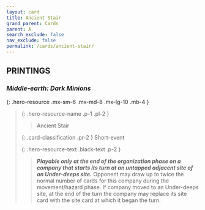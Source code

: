 ```yaml
---
layout: card
title: Ancient Stair
grand_parent: Cards
parent: A
search_exclude: false
nav_exclude: false
permalink: /cards/ancient-stair/
---
```


## PRINTINGS


### _Middle-earth: Dark Minions_

{: .hero-resource .mx-sm-6 .mx-md-8 .mx-lg-10 .mb-4 }
> {: .hero-resource-name .p-1 .pl-2 }
> > <div class="card-mp"></div>
> > <div class="card-name">Ancient Stair</div>
>
> {: .card-classification .pr-2 }
> Short-event
>
> {: .hero-resource-text .black-text .p-2 }
> > ***Playable only at the end of the organization phase on a company that starts its turn at an untapped adjacent site of an Under-deeps site.*** Opponent may draw up to twice the normal number of cards for this company during the movement/hazard phase. If company moved to an Under-deeps site, at the end of the turn the company may replace its site card with the site card at which it began the turn.  
> 
